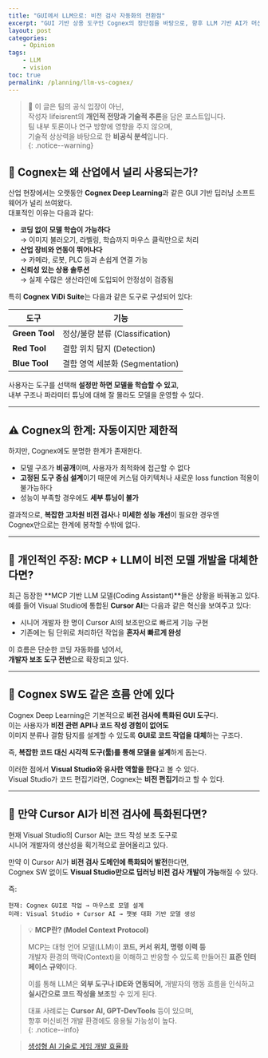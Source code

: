 ```yaml
---
title: "GUI에서 LLM으로: 비전 검사 자동화의 전환점"
excerpt: "GUI 기반 상용 도구인 Cognex의 장단점을 바탕으로, 향후 LLM 기반 AI가 머신비전 모델 개발을 어떻게 변화시킬 수 있을지에 대해 lifeisrent의 개인적 관점을 정리한다."
layout: post
categories: 
    - Opinion
tags: 
    - LLM
    - vision
toc: true
permalink: /planning/llm-vs-cognex/
---
```


> 📌 이 글은 팀의 공식 입장이 아닌,  
> 작성자 lifeisrent의 **개인적 전망과 기술적 추론**을 담은 포스트입니다.  
> 팀 내부 토론이나 연구 방향에 영향을 주지 않으며,  
> 기술적 상상력을 바탕으로 한 **비공식 분석**입니다.  
{: .notice--warning}


## 🧠 Cognex는 왜 산업에서 널리 사용되는가?

산업 현장에서는 오랫동안 **Cognex Deep Learning**과 같은 GUI 기반 딥러닝 소프트웨어가 널리 쓰여왔다.  
대표적인 이유는 다음과 같다:

- **코딩 없이 모델 학습이 가능하다**  
  → 이미지 불러오기, 라벨링, 학습까지 마우스 클릭만으로 처리
- **산업 장비와 연동이 뛰어나다**  
  → 카메라, 로봇, PLC 등과 손쉽게 연결 가능
- **신뢰성 있는 상용 솔루션**  
  → 실제 수많은 생산라인에 도입되어 안정성이 검증됨

특히 **Cognex ViDi Suite**는 다음과 같은 도구로 구성되어 있다:

| 도구 | 기능 |
|------|------|
| **Green Tool** | 정상/불량 분류 (Classification) |
| **Red Tool**   | 결함 위치 탐지 (Detection) |
| **Blue Tool**  | 결함 영역 세분화 (Segmentation) |

사용자는 도구를 선택해 **설정만 하면 모델을 학습할 수 있고**,  
내부 구조나 파라미터 튜닝에 대해 잘 몰라도 모델을 운영할 수 있다.

---

## ⚠️ Cognex의 한계: 자동이지만 제한적

하지만, Cognex에도 분명한 한계가 존재한다.

- 모델 구조가 **비공개**이며, 사용자가 최적화에 접근할 수 없다
- **고정된 도구 중심 설계**이기 때문에 커스텀 아키텍처나 새로운 loss function 적용이 불가능하다
- 성능이 부족할 경우에도 **세부 튜닝이 불가**

결과적으로, **복잡한 고차원 비전 검사**나 **미세한 성능 개선**이 필요한 경우엔  
Cognex만으로는 한계에 봉착할 수밖에 없다.

---

## 🤖 개인적인 주장: MCP + LLM이 비전 모델 개발을 대체한다면?

최근 등장한 **MCP 기반 LLM 모델(Coding Assistant)**들은 상황을 바꿔놓고 있다.  
예를 들어 Visual Studio에 통합된 **Cursor AI**는 다음과 같은 혁신을 보여주고 있다:

- 시니어 개발자 한 명이 Cursor AI의 보조만으로 빠르게 기능 구현
- 기존에는 팀 단위로 처리하던 작업을 **혼자서 빠르게 완성**

이 흐름은 단순한 코딩 자동화를 넘어서,  
**개발자 보조 도구 전반**으로 확장되고 있다.

---

## 🧠 Cognex SW도 같은 흐름 안에 있다

Cognex Deep Learning은 기본적으로 **비전 검사에 특화된 GUI 도구**다.  
이는 사용자가 **비전 관련 API나 코드 작성 경험이 없어도**  
이미지 분류나 결함 탐지를 설계할 수 있도록 **GUI로 코드 작업을 대체**하는 구조다.

즉, **복잡한 코드 대신 시각적 도구(툴)를 통해 모델을 설계**하게 돕는다.

이러한 점에서 **Visual Studio와 유사한 역할을 한다**고 볼 수 있다.  
Visual Studio가 코드 편집기라면, Cognex는 **비전 편집기**라고 할 수 있다.

---

## 🔮 만약 Cursor AI가 비전 검사에 특화된다면?

현재 Visual Studio의 Cursor AI는 코드 작성 보조 도구로  
시니어 개발자의 생산성을 획기적으로 끌어올리고 있다.

만약 이 Cursor AI가 **비전 검사 도메인에 특화되어 발전**한다면,  
Cognex SW 없이도 **Visual Studio만으로 딥러닝 비전 검사 개발이 가능**해질 수 있다.

즉:

```text
현재: Cognex GUI로 작업 → 마우스로 모델 설계
미래: Visual Studio + Cursor AI → 챗봇 대화 기반 모델 생성
```

> 💡 **MCP란? (Model Context Protocol)**  
>  
> MCP는 대형 언어 모델(LLM)이 **코드, 커서 위치, 명령 이력 등**  
> 개발자 환경의 맥락(Context)을 이해하고 반응할 수 있도록 만들어진 **표준 인터페이스 규약**이다.  
>  
> 이를 통해 LLM은 **외부 도구나 IDE와 연동되어**, 개발자의 행동 흐름을 인식하고 **실시간으로 코드 작성을 보조**할 수 있게 된다.  
>  
> 대표 사례로는 **Cursor AI, GPT-DevTools** 등이 있으며,  
> 향후 머신비전 개발 환경에도 응용될 가능성이 높다.  
{: .notice--info}

> [생성형 AI 기술로 게임 개발 효율화](https://www.aitimes.com/news/articleView.html?idxno=170671)  
